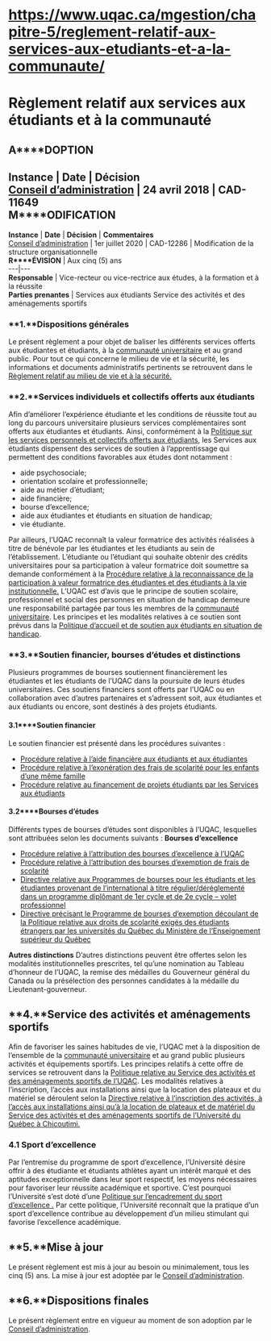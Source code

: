 # https://www.uqac.ca/mgestion/chapitre-5/reglement-relatif-aux-services-aux-etudiants-et-a-la-communaute/

# Règlement relatif aux services aux étudiants et à la communauté
**A****DOPTION**  
---  
**Instance** | **Date** | **Décision**  
[Conseil d’administration](https://www.uqac.ca/mgestion/chapitre-5/reglement-relatif-aux-services-aux-etudiants-et-a-la-communaute/<https:/www.uqac.ca/mgestion/lexique/conseil-dadministration/>) | 24 avril 2018 | CAD-11649  
**M****ODIFICATION**  
---  
**Instance** | **Date** | **Décision** | **Commentaires**  
[Conseil d’administration](https://www.uqac.ca/mgestion/chapitre-5/reglement-relatif-aux-services-aux-etudiants-et-a-la-communaute/<https:/www.uqac.ca/mgestion/lexique/conseil-dadministration/>) | 1er juillet 2020 | CAD-12286 | Modification de la structure organisationnelle  
**R****ÉVISION** | Aux cinq (5) ans  
---|---  
**Responsable** | Vice-recteur ou vice-rectrice aux études, à la formation et à la réussite  
**Parties prenantes** | Services aux étudiants Service des activités et des aménagements sportifs  
### **1.****Dispositions générales**
Le présent règlement a pour objet de baliser les différents services offerts aux étudiantes et étudiants, à la [communauté universitaire](https://www.uqac.ca/mgestion/chapitre-5/reglement-relatif-aux-services-aux-etudiants-et-a-la-communaute/<https:/www.uqac.ca/mgestion/lexique/communaute-universitaire/>) et au grand public. Pour tout ce qui concerne le milieu de vie et la sécurité, les informations et documents administratifs pertinents se retrouvent dans le [Règlement relatif au milieu de vie et à la sécurité.](https://www.uqac.ca/mgestion/chapitre-5/reglement-relatif-aux-services-aux-etudiants-et-a-la-communaute/<https:/www.uqac.ca/mgestion/chapitre-5/reglement-relatif-au-milieu-de-vie-et-a-la-securite/>)
### **2.****Services individuels et collectifs offerts aux étudiants**
Afin d’améliorer l’expérience étudiante et les conditions de réussite tout au long du parcours universitaire plusieurs services complémentaires sont offerts aux étudiantes et étudiants.
Ainsi, conformément à la [Politique sur les services personnels et collectifs offerts aux étudiants](https://www.uqac.ca/mgestion/chapitre-5/reglement-relatif-aux-services-aux-etudiants-et-a-la-communaute/<https:/www.uqac.ca/mgestion/chapitre-5/reglement-relatif-aux-services-aux-etudiants-et-a-la-communaute/politique-relative-aux-services-personnels-et-collectifs-offerts-a-la-communaute-etudiante/>), les Services aux étudiants dispensent des services de soutien à l’apprentissage qui permettent des conditions favorables aux études dont notamment :
  * aide psychosociale;
  * orientation scolaire et professionnelle;
  * aide au métier d’étudiant;
  * aide financière;
  * bourse d’excellence;
  * aide aux étudiantes et étudiants en situation de handicap;
  * vie étudiante.


Par ailleurs, l’UQAC reconnaît la valeur formatrice des activités réalisées à titre de bénévole par les étudiantes et les étudiants au sein de l’établissement. L’étudiante ou l’étudiant qui souhaite obtenir des crédits universitaires pour sa participation à valeur formatrice doit soumettre sa demande conformément à la [Procédure relative à la reconnaissance de la participation à valeur formatrice des étudiantes et des étudiants à la vie institutionnelle.](https://www.uqac.ca/mgestion/chapitre-5/reglement-relatif-aux-services-aux-etudiants-et-a-la-communaute/<https:/www.uqac.ca/mgestion/chapitre-3/reglement-sur-les-programmes-detudes/procedure-relative-a-la-reconnaissance-de-la-participation-a-valeur-formatrice-des-etudiants-a-la-vie-institutionnelle/>)
L’UQAC est d’avis que le principe de soutien scolaire, professionnel et social des personnes en situation de handicap demeure une responsabilité partagée par tous les membres de la [communauté universitaire](https://www.uqac.ca/mgestion/chapitre-5/reglement-relatif-aux-services-aux-etudiants-et-a-la-communaute/<https:/www.uqac.ca/mgestion/lexique/communaute-universitaire/>). Les principes et les modalités relatives à ce soutien sont prévus dans la [Politique d’accueil et de soutien aux étudiants en situation de handicap](https://www.uqac.ca/mgestion/chapitre-5/reglement-relatif-aux-services-aux-etudiants-et-a-la-communaute/<https:/www.uqac.ca/mgestion/chapitre-5/reglement-relatif-aux-services-aux-etudiants-et-a-la-communaute/politique-daccueil-et-de-soutien-aux-etudiants-en-situation-de-handicap/>).
### **3.****Soutien financier, bourses d’études et distinctions**
Plusieurs programmes de bourses soutiennent financièrement les étudiantes et les étudiants de l’UQAC dans la poursuite de leurs études universitaires. Ces soutiens financiers sont offerts par l’UQAC ou en collaboration avec d’autres partenaires et s’adressent soit, aux étudiantes et aux étudiants ou encore, sont destinés à des projets étudiants.
#### **3.1****Soutien financier**
Le soutien financier est présenté dans les procédures suivantes :
  * [Procédure relative à l’aide financière aux étudiants et aux étudiantes](https://www.uqac.ca/mgestion/chapitre-5/reglement-relatif-aux-services-aux-etudiants-et-a-la-communaute/<https:/www.uqac.ca/mgestion/chapitre-5/reglement-relatif-aux-services-aux-etudiants-et-a-la-communaute/procedure-relative-a-laide-financiere-aux-etudiants-et-etudiantes/>)
  * [Procédure relative à l’exonération des frais de scolarité pour les enfants d’une même famille](https://www.uqac.ca/mgestion/chapitre-5/reglement-relatif-aux-services-aux-etudiants-et-a-la-communaute/<https:/www.uqac.ca/mgestion/chapitre-5/reglement-relatif-aux-services-aux-etudiants-et-a-la-communaute/procedure-relative-a-lexoneration-de-frais-de-scolarite/>)
  * [Procédure relative au financement de projets étudiants par les Services aux étudiants](https://www.uqac.ca/mgestion/chapitre-5/reglement-relatif-aux-services-aux-etudiants-et-a-la-communaute/<https:/www.uqac.ca/mgestion/chapitre-5/reglement-relatif-aux-services-aux-etudiants-et-a-la-communaute/procedure-relative-au-financement-des-projets-etudiants-par-les-services-aux-etudiants/>)


#### **3.2****Bourses d’études**
Différents types de bourses d’études sont disponibles à l’UQAC, lesquelles sont attribuées selon les documents suivants :
**Bourses d’excellence**
  * [Procédure relative à l’attribution des bourses d’excellence à l’UQAC](https://www.uqac.ca/mgestion/chapitre-5/reglement-relatif-aux-services-aux-etudiants-et-a-la-communaute/<https:/www.uqac.ca/mgestion/chapitre-5/reglement-relatif-aux-services-aux-etudiants-et-a-la-communaute/procedure-relative-a-lattribution-des-bourses-dexcellence-a-luqac/>)
  * [Procédure relative à l’attribution des bourses d’exemption de frais de scolarité](https://www.uqac.ca/mgestion/chapitre-5/reglement-relatif-aux-services-aux-etudiants-et-a-la-communaute/<https:/www.uqac.ca/mgestion/chapitre-5/reglement-relatif-aux-services-aux-etudiants-et-a-la-communaute/procedure-relative-a-lattribution-des-bourses-dexemption-de-frais-de-scolarite/>)
  * [Directive relative aux Programmes de bourses pour les étudiants et les étudiantes provenant de l’international à titre régulier/déréglementé dans un programme diplômant de 1er cycle et de 2e cycle – volet professionnel](https://www.uqac.ca/mgestion/chapitre-5/reglement-relatif-aux-services-aux-etudiants-et-a-la-communaute/<https:/www.uqac.ca/mgestion/chapitre-5/reglement-relatif-aux-services-aux-etudiants-et-a-la-communaute/directive-relative-aux-programmes-de-bourses-pour-les-etudiant-e-s-internationaux-ales-regulier-ere-sdereglemente-e-s-diplomant-dans-un-programme-de-1er-cycle-et-de-2e-cycle-volet-professio/>)
  * [Directive précisant le Programme de bourses d’exemption découlant de la Politique relative aux droits de scolarité exigés des étudiants étrangers par les universités du Québec du Ministère de l’Enseignement supérieur du Québec](https://www.uqac.ca/mgestion/chapitre-5/reglement-relatif-aux-services-aux-etudiants-et-a-la-communaute/<https:/www.uqac.ca/mgestion/chapitre-5/reglement-relatif-aux-services-aux-etudiants-et-a-la-communaute/directive-precisant-le-programme-de-bourses-dexemption-decoulant-de-la-politique-relative-aux-droits-de-scolarite-exiges-des-etudiants-etrangers-par-les-universites-du-quebec-du-ministere-de/>)


**Autres distinctions**
D’autres distinctions peuvent être offertes selon les modalités institutionnelles prescrites, tel qu’une nomination au Tableau d’honneur de l’UQAC, la remise des médailles du Gouverneur général du Canada ou la présélection des personnes candidates à la médaille du Lieutenant-gouverneur.
## **4.****Service des activités et aménagements sportifs**
Afin de favoriser les saines habitudes de vie, l’UQAC met à la disposition de l’ensemble de la [communauté universitaire](https://www.uqac.ca/mgestion/chapitre-5/reglement-relatif-aux-services-aux-etudiants-et-a-la-communaute/<https:/www.uqac.ca/mgestion/lexique/communaute-universitaire/>) et au grand public plusieurs activités et équipements sportifs. Les principes relatifs à cette offre de services se retrouvent dans la [Politique relative au Service des activités et des aménagements sportifs de l’UQAC](https://www.uqac.ca/mgestion/chapitre-5/reglement-relatif-aux-services-aux-etudiants-et-a-la-communaute/<https:/www.uqac.ca/mgestion/chapitre-5/reglement-relatif-aux-services-aux-etudiants-et-a-la-communaute/politique-relative-au-service-des-activites-et-des-amenagements-sportifs-de-luniversite-du-quebec-a-chicoutimi/>).
Les modalités relatives à l’inscription, l’accès aux installations ainsi que la location des plateaux et du matériel se déroulent selon la [Directive relative à l’inscription des activités, à l’accès aux installations ainsi qu’à la location de plateaux et de matériel du Service des activités et des aménagements sportifs de l’Université du Québec à Chicoutimi.](https://www.uqac.ca/mgestion/chapitre-5/reglement-relatif-aux-services-aux-etudiants-et-a-la-communaute/<https:/www.uqac.ca/mgestion/chapitre-5/reglement-relatif-aux-services-aux-etudiants-et-a-la-communaute/directive-relative-a-linscription-des-activites-lacces-aux-installations-ainsi-qua-la-location-de-plateaux-et-de-materiel-du-service-des-activites-et-des-amenagements-sport/>)
### 4.1 Sport d’excellence
Par l’entremise du programme de sport d’excellence, l’Université désire offrir à des étudiante et étudiants athlètes ayant un intérêt marqué et des aptitudes exceptionnelle dans leur sport respectif, les moyens nécessaires pour favoriser leur réussite académique et sportive. C’est pourquoi l’Université s’est doté d’une [Politique sur l’encadrement du sport d’excellence _._](https://www.uqac.ca/mgestion/chapitre-5/reglement-relatif-aux-services-aux-etudiants-et-a-la-communaute/<https:/www.uqac.ca/mgestion/chapitre-5/reglement-relatif-aux-services-aux-etudiants-et-a-la-communaute/politique-sur-lencadrement-du-sport-dexcellence/>) Par cette politique, l’Université reconnaît que la pratique d’un sport d’excellence contribue au développement d’un milieu stimulant qui favorise l’excellence académique.
## **5.****Mise à jour**
Le présent règlement est mis à jour au besoin ou minimalement, tous les cinq (5) ans. La mise à jour est adoptée par le [Conseil d’administration](https://www.uqac.ca/mgestion/chapitre-5/reglement-relatif-aux-services-aux-etudiants-et-a-la-communaute/<https:/www.uqac.ca/mgestion/lexique/conseil-dadministration/>).
## **6.****Dispositions finales**
Le présent règlement entre en vigueur au moment de son adoption par le [Conseil d’administration](https://www.uqac.ca/mgestion/chapitre-5/reglement-relatif-aux-services-aux-etudiants-et-a-la-communaute/<https:/www.uqac.ca/mgestion/lexique/conseil-dadministration/>).
